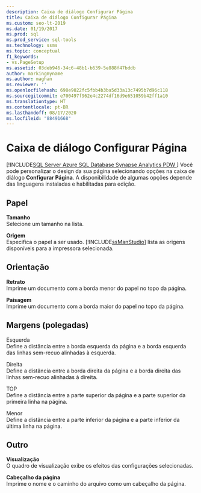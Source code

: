 ```yaml
---
description: Caixa de diálogo Configurar Página
title: Caixa de diálogo Configurar Página
ms.custom: seo-lt-2019
ms.date: 01/19/2017
ms.prod: sql
ms.prod_service: sql-tools
ms.technology: ssms
ms.topic: conceptual
f1_keywords:
- vs.PageSetup
ms.assetid: 03deb946-34c6-48b1-b639-5e888f47bddb
author: markingmyname
ms.author: maghan
ms.reviewer: ''
ms.openlocfilehash: 698e9022fc5fbb4b3ba5d33a13c7495b7d96c118
ms.sourcegitcommit: e700497f962e4c2274df16d9e651059b42ff1a10
ms.translationtype: HT
ms.contentlocale: pt-BR
ms.lasthandoff: 08/17/2020
ms.locfileid: "88491668"
---
```

# <a name="page-setup-dialog-box"></a>Caixa de diálogo Configurar Página
[!INCLUDE[SQL Server Azure SQL Database Synapse Analytics PDW ](../../includes/applies-to-version/sql-asdb-asdbmi-asa-pdw.md)]
 Você pode personalizar o design da sua página selecionando opções na caixa de diálogo **Configurar Página**. A disponibilidade de algumas opções depende das linguagens instaladas e habilitadas para edição.  
  
## <a name="paper"></a>Papel  
**Tamanho**  
Selecione um tamanho na lista.  
  
**Origem**  
Especifica o papel a ser usado. [!INCLUDE[ssManStudio](../../includes/ssmanstudio-md.md)] lista as origens disponíveis para a impressora selecionada.  
  
## <a name="orientation"></a>Orientação  
**Retrato**  
Imprime um documento com a borda menor do papel no topo da página.  
  
**Paisagem**  
Imprime um documento com a borda maior do papel no topo da página.  
  
## <a name="margins-inches"></a>Margens (polegadas)  
Esquerda  
Define a distância entre a borda esquerda da página e a borda esquerda das linhas sem-recuo alinhadas à esquerda.  
  
Direita  
Define a distância entre a borda direita da página e a borda direita das linhas sem-recuo alinhadas à direita.  
  
TOP  
Define a distância entre a parte superior da página e a parte superior da primeira linha na página.  
  
Menor  
Define a distância entre a parte inferior da página e a parte inferior da última linha na página.  
  
## <a name="other"></a>Outro  
**Visualização**  
O quadro de visualização exibe os efeitos das configurações selecionadas.  
  
**Cabeçalho da página**  
Imprime o nome e o caminho do arquivo como um cabeçalho da página.  
  
